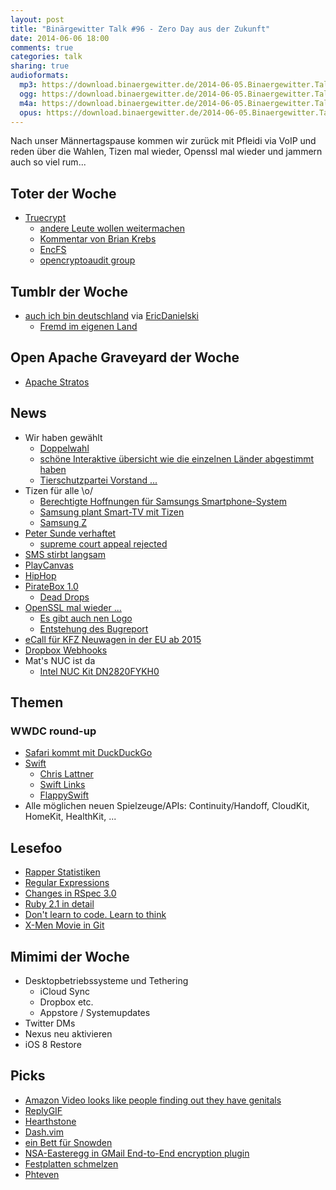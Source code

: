 ```yaml
---
layout: post
title: "Binärgewitter Talk #96 - Zero Day aus der Zukunft"
date: 2014-06-06 18:00
comments: true
categories: talk
sharing: true
audioformats:
  mp3: https://download.binaergewitter.de/2014-06-05.Binaergewitter.Talk.96.mp3
  ogg: https://download.binaergewitter.de/2014-06-05.Binaergewitter.Talk.96.ogg
  m4a: https://download.binaergewitter.de/2014-06-05.Binaergewitter.Talk.96.m4a
  opus: https://download.binaergewitter.de/2014-06-05.Binaergewitter.Talk.96.opus
---
```

Nach unser Männertagspause kommen wir zurück mit Pfleidi via VoIP und reden über die Wahlen, Tizen mal wieder, Openssl mal wieder und jammern auch so viel rum...

## Toter der Woche

- [Truecrypt](http://www.heise.de/newsticker/meldung/Ende-von-Truecrypt-Entwickler-hat-angeblich-Interesse-verloren-2211228.html)
  * [andere Leute wollen weitermachen](http://www.pro-linux.de/news/1/21144/truecrypt-findet-neue-heimat-in-der-schweiz.html)
  * [Kommentar von Brian Krebs](http://krebsonsecurity.com/2014/05/true-goodbye-using-truecrypt-is-not-secure/)
  * [EncFS](http://en.wikipedia.org/wiki/EncFS)
  * [opencryptoaudit group](http://opencryptoaudit.org/)

## Tumblr der Woche

- [auch ich bin deutschland](http://auchichbindeutschland.tumblr.com/) via [EricDanielski](http://twitter.com/EricDanielski)
  * [Fremd im eigenen Land](http://www.youtube.com/watch?v=yHe3xIQQpKU)

## Open Apache Graveyard der Woche

- [Apache Stratos](http://www.pro-linux.de/news/1/21154/apache-stratos-wird-top-level-project.html)

## News

- Wir haben gewählt
  * [Doppelwahl](http://img01.lachschon.de/images/161906_warumnichtbeide_1.jpg)
  * [schöne Interaktive übersicht wie die einzelnen Länder abgestimmt haben](http://www.faz.net/op900/event/europawahl/live/#/europe-eu)
  * [Tierschutzpartei Vorstand ...](http://tierschutzpartei-leaks.info/partei-intern/rechtsruck/)
- Tizen für alle \o/
  * [Berechtigte Hoffnungen für Samsungs Smartphone-System](http://heise.de/-2214670)
  * [Samsung plant Smart-TV mit Tizen](http://heise.de/-2213651)
  * [Samsung Z](http://www.heise.de/newsticker/meldung/Samsung-Z-Das-erste-Smartphone-mit-Tizen-statt-Android-ist-fertig-2213903.html)
- [Peter Sunde verhaftet](http://torrentfreak.com/pirate-bay-founder-peter-sunde-arrested-sweden-140531/)
  * [supreme court appeal rejected](http://torrentfreak.com/pirate-bay-founders-prison-sentences-final-supreme-court-appeal-rejected-120201/)
- [SMS stirbt langsam](http://www.heise.de/newsticker/meldung/Bitkom-Deutlicher-Rueckgang-bei-SMS-2211429.html)
- [PlayCanvas](https://hacks.mozilla.org/2014/06/playcanvas-goes-open-source/)
- [HipHop](http://gethiphop.net/)
- [PirateBox 1.0](http://piratebox.cc/)
  * [Dead Drops](http://deaddrops.com/de/)
- [OpenSSL mal wieder ...](https://www.openssl.org/news/secadv_20140605.txt)
  * [Es gibt auch nen Logo](http://ccsinjection.lepidum.co.jp/)
  * [Entstehung des Bugreport](http://ccsinjection.lepidum.co.jp/blog/2014-06-05/CCS-Injection-en/index.html)
- [eCall für KFZ Neuwagen in der EU ab 2015](https://netzpolitik.org/2014/vorratsdatenspeicherung-von-autos-ab-naechstem-jahr-durch-ecall-system-verpflichtend-aeh-freiwillig/)
- [Dropbox Webhooks](https://www.dropbox.com/developers/webhooks/tutorial)
- Mat's NUC ist da
  * [Intel NUC Kit DN2820FYKH0](http://geizhals.de/intel-nuc-kit-dn2820fykh-boxdn2820fykh0-a1053524.html)

## Themen

### WWDC round-up

- [Safari kommt mit DuckDuckGo](https://duck.co/blog/safari)
- [Swift](https://developer.apple.com/swift/)
  * [Chris Lattner](http://nondot.org/sabre/)
  * [Swift Links](http://thechangelog.com/all-the-swift-things/)
  * [FlappySwift](https://github.com/fullstackio/FlappySwift)
- Alle möglichen neuen Spielzeuge/APIs: Continuity/Handoff, CloudKit, HomeKit, HealthKit, ...

## Lesefoo

- [Rapper Statistiken](http://rappers.mdaniels.com.s3-website-us-east-1.amazonaws.com/)
- [Regular Expressions](http://robots.thoughtbot.com/back-to-basics-regular-expressions)
- [Changes in RSpec 3.0](http://myronmars.to/n/dev-blog/2014/05/notable-changes-in-rspec-3)
- [Ruby 2.1 in detail](http://globaldev.co.uk/2014/05/ruby-2-1-in-detail/)
- [Don't learn to code. Learn to think](http://brikis98.blogspot.com/2014/05/dont-learn-to-code-learn-to-think.html)
- [X-Men Movie in Git](http://hashrocket.com/blog/posts/x-men-days-of-future-past-explained-in-git)

## Mimimi der Woche

- Desktopbetriebssysteme und Tethering
  * iCloud Sync
  * Dropbox etc.
  * Appstore / Systemupdates
- Twitter DMs
- Nexus neu aktivieren
- iOS 8 Restore

## Picks

- [Amazon Video looks like people finding out they have genitals](https://twitter.com/AlexDRobertson/status/474307800542482433)
- [ReplyGIF](http://replygif.net/)
- [Hearthstone](http://us.battle.net/hearthstone/en/)
- [Dash.vim](https://github.com/rizzatti/dash.vim#readme)
- [ein Bett für Snowden](http://blog.campact.de/2014/06/bundesweite-aktion-wir-bieten-edward-snowden-ein-bett-in-deutschland/)
- [NSA-Easteregg in GMail End-to-End encryption plugin](http://techcrunch.com/2014/06/04/nsa-mocking-easter-egg-found-in-googles-new-email-encryption-plugin/)
- [Festplatten schmelzen](http://frank.geekheim.de/?p=2423)
- [Phteven](http://twitter.com/ealvarezgibson/status/474337398193532928/photo/1)

